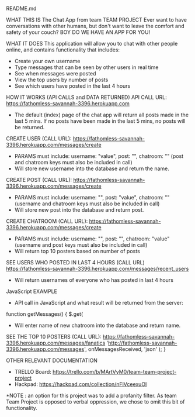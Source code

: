 README.md


WHAT THIS IS
The Chat App from team TEAM PROJECT
Ever want to have conversations with other humans, but don't want to leave the comfort and safety of your couch? BOY DO WE HAVE AN APP FOR YOU!

WHAT IT DOES
This application will allow you to chat with other people online, and contains functionality that includes:
- Create your own username
- Type messages that can be seen by other users in real time
- See when messages were posted
- View the top users by number of posts
- See which users have posted in the last 4 hours

HOW IT WORKS (API CALLS and DATA RETURNED)
API CALL URL:
https://fathomless-savannah-3396.herokuapp.com
- The default (index) page of the chat app will return all posts made in the last 5 mins. If no posts have been made in the last 5 mins, no posts will be returned.

CREATE  USER (CALL URL):
https://fathomless-savannah-3396.herokuapp.com/messages/create
- PARAMS must include: username: "value", post: "", chatroom: ""
(post and chatroom keys must also be included in call)
- Will store new username into the database and return the name.

CREATE POST (CALL URL):
https://fathomless-savannah-3396.herokuapp.com/messages/create
- PARAMS must include: username: "", post: "value", chatroom: ""
(username and chatroom keys must also be included in call)
- Will store new post into the database and return post.

CREATE CHATROOM (CALL URL):
https://fathomless-savannah-3396.herokuapp.com/messages/create
- PARAMS must include: username: "", post: "", chatroom: "value"
(username and post keys must also be included in call)
- Will return top 10 posters based on number of posts

SEE USERS WHO POSTED IN LAST 4 HOURS (CALL URL)
https://fathomless-savannah-3396.herokuapp.com/messages/recent_users
- Will return usernames of everyone who has posted in last 4 hours

JavaScript EXAMPLE
- API call in JavaScript and what result will be returned from the server:

function getMessages() {
                $.get(
- Will enter name of new chatroom into the database and return name.

SEE THE TOP 10 POSTERS (CALL URL):
https://fathomless-savannah-3396.herokuapp.com/messages/fanatics
                        'http://fathomless-savannah-3396.herokuapp.com/messages',
                        onMessagesReceived,
                        'json'
                );
        }

OTHER RELEVANT DOCUMENTATION
- TRELLO Board: https://trello.com/b/MArtVyM0/team-team-project-project
- Hackpad: https://hackpad.com/collection/nFlVceexuOI

*NOTE : an option for this project was to add a profanity filter. As team Team Project is opposed to verbal oppression, we chose to omit this bit of functionality.

